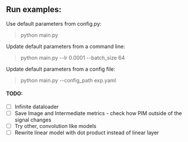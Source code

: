 ## Run examples:

Use default parameters from config.py: <br>
> python main.py <br>

Update default parameters from a command line: <br>

> python main.py --lr 0.0001 --batch_size 64 <br>

Update default parameters from a config file: <br>

> python main.py --config_path exp.yaml <br>


#### TODO:

- [ ]  Infinite dataloader
- [ ]  Save Image and Intermediate metrics - check how PIM outside of the signal changes
- [ ]  Try other, convolution like models
- [ ]  Rewrite linear model with dot product instead of linear layer